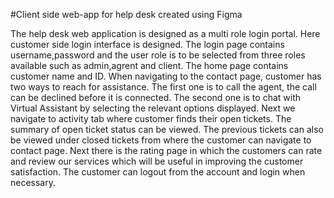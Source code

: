 #Client side web-app for help desk created using Figma

The help desk web application is designed as a multi role login portal. Here customer side login interface is designed. The login page contains username,password and the user role is to be selected from three roles available such as admin,agrent and client. The home page contains customer name and ID. When navigating to the contact page, customer has two ways to reach for assistance. The first one is to call the agent, the call can be declined before it is connected. The second one is to chat with Virtual Assistant by selecting the relevant options displayed. Next we navigate to activity tab where customer finds their open tickets. The summary of open ticket status can be viewed. The previous tickets can also be viewed under closed tickets from where the customer can navigate to contact page. Next there is the rating page in which the customers can rate and review our services which will be useful in improving the customer satisfaction. The customer can logout from the account and login when necessary.
